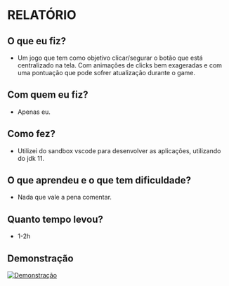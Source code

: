 # RELATÓRIO


## O que eu fiz?
- Um jogo que tem como objetivo clicar/segurar o botão que está centralizado na tela. Com animações de clicks bem exageradas e com uma pontuação que pode sofrer atualização durante o game.

## Com quem eu fiz?
- Apenas eu.

## Como fez?
- Utilizei do sandbox vscode para desenvolver as aplicações, utilizando do jdk 11.

## O que aprendeu e o que tem dificuldade?
- Nada que vale a pena comentar.

## Quanto tempo levou?
- 1-2h


## Demonstração
[![Demonstração](https://github.com/sydo26/POO-2020-2/raw/main/Projeto%2003/capturas/demonstration.gif)](https://github.com/sydo26/POO-2020-2/raw/main/Projeto%2003/capturas/demonstration.mp4)
